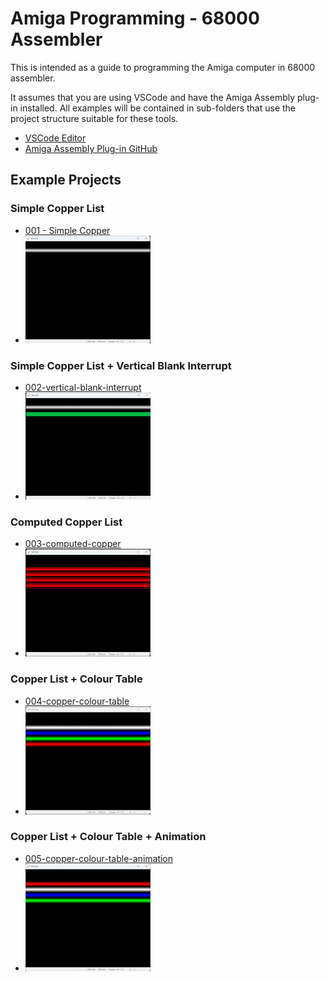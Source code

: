 # Amiga Programming - 68000 Assembler
This is intended as a guide to programming the Amiga computer in 68000 assembler.

It assumes that you are using VSCode and have the Amiga Assembly plug-in installed. All examples will be contained in sub-folders that use the project structure suitable for these tools.

- [VSCode Editor](https://code.visualstudio.com/)
- [Amiga Assembly Plug-in GitHub](https://github.com/prb28/vscode-amiga-assembly)

## Example Projects

### Simple Copper List
- [001 - Simple Copper](./001-simple-copper/)
- ![Simple Copper](./001-simple-copper/gfx/Thumb.png)

### Simple Copper List + Vertical Blank Interrupt
- [002-vertical-blank-interrupt](./002-vertical-blank-interrupt/)
- ![vertical-blank-interrupt](./002-vertical-blank-interrupt/gfx/Thumb.png)

### Computed Copper List
- [003-computed-copper](./003-computed-copper/)
- ![computed-copper](./003-computed-copper/gfx/Thumb.png)

### Copper List + Colour Table
- [004-copper-colour-table](./004-copper-colour-table/)
- ![copper-colour-table](./004-copper-colour-table/gfx/Thumb.png)

### Copper List + Colour Table + Animation
- [005-copper-colour-table-animation](./005-copper-colour-table-animation/)
- ![copper-colour-table-animation](./005-copper-colour-table-animation/gfx/Thumb.png)
